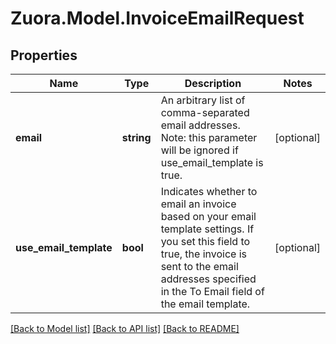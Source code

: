 
# Zuora.Model.InvoiceEmailRequest

## Properties

Name | Type | Description | Notes
------------ | ------------- | ------------- | -------------
**email** | **string** | An arbitrary list of comma-separated email addresses. Note: this parameter will be ignored if use_email_template is true. | [optional] 
**use_email_template** | **bool** | Indicates whether to email an invoice based on your email template settings. If you set this field to true, the invoice is sent to the email addresses specified in the To Email field of the email template. | [optional] 

[[Back to Model list]](../README.md#documentation-for-models)
[[Back to API list]](../README.md#documentation-for-api-endpoints)
[[Back to README]](../README.md)

